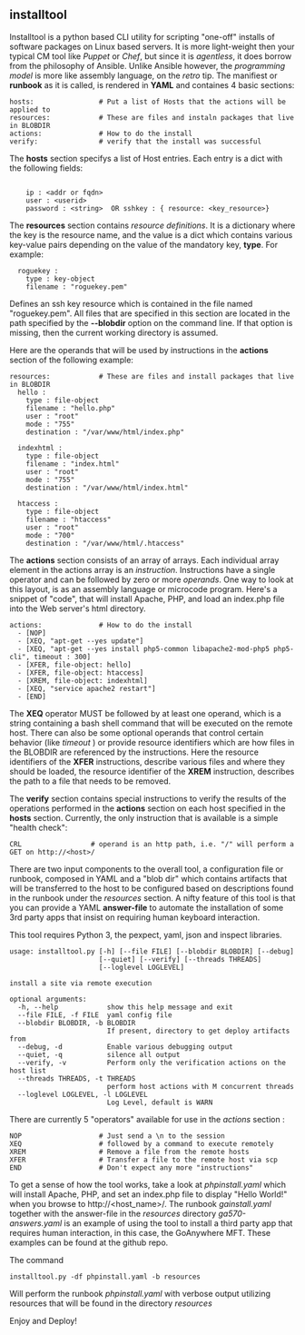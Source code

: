## installtool
Installtool is a python based CLI utility for scripting "one-off" installs of software packages on Linux based servers.
It is more light-weight then your typical CM tool like *Puppet* or *Chef*, but since it is *agentless*, it does borrow from the philosophy of Ansible. Unlike Ansible however, the *programming model* is more like assembly language, on the  _retro_ tip.
The manifiest or **runbook** as it is called, is rendered in **YAML** and containes 4 basic sections:
```
hosts:                # Put a list of Hosts that the actions will be applied to
resources:            # These are files and instaln packages that live in BLOBDIR
actions:              # How to do the install
verify:               # verify that the install was successful
```

The **hosts** section specifys a list of Host entries. Each entry is a dict with the following fields:
```

    ip : <addr or fqdn>
    user : <userid>
    password : <string>  OR sshkey : { resource: <key_resource>}
```

The **resources** section contains  *resource definitions*. It is a dictionary where the key is the resource name, and the value is a dict which contains various key-value pairs depending on the value of the mandatory key, **type**. For example:
```
  roguekey :
    type : key-object
    filename : "roguekey.pem"
```
Defines an ssh key resource which is contained in the file named "roguekey.pem". All files that are specified in this section are located in the path specified by the **--blobdir** option on the command line. If that option is missing, then the current working directory is assumed.

Here are the operands that will be used by instructions in the **actions** section of the following example:
```
resources:            # These are files and install packages that live in BLOBDIR
  hello :
    type : file-object
    filename : "hello.php"
    user : "root"
    mode : "755"
    destination : "/var/www/html/index.php"

  indexhtml :
    type : file-object
    filename : "index.html"
    user : "root"
    mode : "755"
    destination : "/var/www/html/index.html"

  htaccess :
    type : file-object
    filename : "htaccess"
    user : "root"
    mode : "700"
    destination : "/var/www/html/.htaccess"

```
The **actions** section consists of an array of arrays. Each individual array element in the actions array is an _instruction_. Instructions have a single operator and can be followed by zero or more _operands_. One way to look at this 
layout, is as an assembly language or microcode program. 
Here's a snippet of "code", that will install Apache, PHP, and load an index.php file into the Web server's html directory.
```
actions:              # How to do the install
  - [NOP]
  - [XEQ, "apt-get --yes update"]
  - [XEQ, "apt-get --yes install php5-common libapache2-mod-php5 php5-cli", timeout : 300]
  - [XFER, file-object: hello]
  - [XFER, file-object: htaccess]
  - [XREM, file-object: indexhtml]
  - [XEQ, "service apache2 restart"]
  - [END]

```
The **XEQ** operator MUST be followed by at least one operand, which is a string containing a bash shell command that will be executed on the remote host. There can also be some optional operands that control certain behavior (like _timeout_ ) or provide resource identifiers which are how files in the BLOBDIR are referenced by the instructions. Here the resource identifiers of the **XFER** instructions, describe various files and where they should be loaded, the resource identifier of the **XREM** instruction, describes the path to a file that needs to be removed.

The **verify** section contains special instructions to verify the results of the operations performed in the **actions** section on each host specified in the **hosts** section. Currently, the only instruction that is available is a simple "health check":
```
CRL                 # operand is an http path, i.e. "/" will perform a GET on http://<host>/
```
There are two input components to the overall tool, a configuration file or runbook, composed in YAML and a "blob dir"
which contains artifacts that will be transferred to the host to be configured based on descriptions found in the runbook under the _resources_ section. A nifty feature of this tool is that you can provide a YAML **answer-file** to automate the installation of some 3rd party apps that insist on requiring human keyboard interaction.

This tool requires Python 3, the pexpect, yaml, json and inspect libraries.

```
usage: installtool.py [-h] [--file FILE] [--blobdir BLOBDIR] [--debug]
                      [--quiet] [--verify] [--threads THREADS]
                      [--loglevel LOGLEVEL]

install a site via remote execution

optional arguments:
  -h, --help            show this help message and exit
  --file FILE, -f FILE  yaml config file
  --blobdir BLOBDIR, -b BLOBDIR
                        If present, directory to get deploy artifacts from
  --debug, -d           Enable various debugging output
  --quiet, -q           silence all output
  --verify, -v          Perform only the verification actions on the host list
  --threads THREADS, -t THREADS
                        perform host actions with M concurrent threads
  --loglevel LOGLEVEL, -l LOGLEVEL
                        Log Level, default is WARN
```

There are currently 5 "operators" available for use in the *actions* section :
```
NOP                   # Just send a \n to the session
XEQ                   # followed by a command to execute remotely
XREM                  # Remove a file from the remote hosts
XFER                  # Transfer a file to the remote host via scp
END                   # Don't expect any more "instructions"
```

To get a sense of how the tool works, take a look at *phpinstall.yaml* which will install Apache, PHP, and set an index.php file to display "Hello World!" when you browse to http://<host_name>/. The runbook *gainstall.yaml* together with the answer-file in the *resources* directory *ga570-answers.yaml* is an example of using the tool to install a third party app that requires human interaction, in this case, the GoAnywhere MFT. These examples can be found at the github repo.

The command
```
installtool.py -df phpinstall.yaml -b resources
```
Will perform the runbook *phpinstall.yaml* with verbose output utilizing resources that will be found in the directory *resources*

Enjoy and Deploy!
